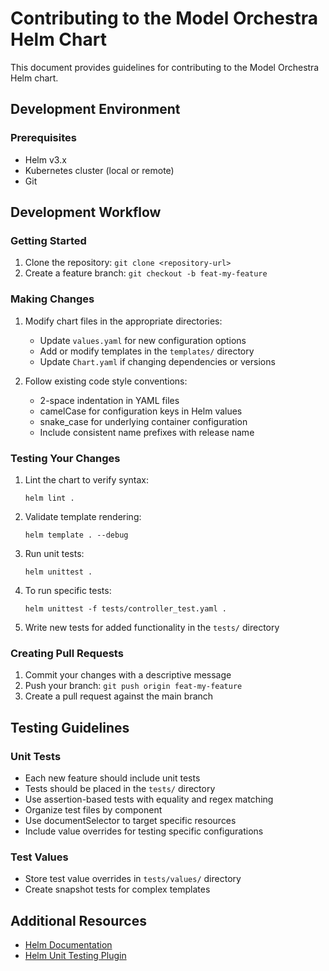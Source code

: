 # Contributing to the Model Orchestra Helm Chart

This document provides guidelines for contributing to the Model Orchestra Helm chart.

## Development Environment

### Prerequisites
- Helm v3.x
- Kubernetes cluster (local or remote)
- Git

## Development Workflow

### Getting Started
1. Clone the repository: `git clone <repository-url>`
2. Create a feature branch: `git checkout -b feat-my-feature`

### Making Changes
1. Modify chart files in the appropriate directories:
   - Update `values.yaml` for new configuration options
   - Add or modify templates in the `templates/` directory
   - Update `Chart.yaml` if changing dependencies or versions

2. Follow existing code style conventions:
   - 2-space indentation in YAML files
   - camelCase for configuration keys in Helm values
   - snake_case for underlying container configuration
   - Include consistent name prefixes with release name

### Testing Your Changes

1. Lint the chart to verify syntax:
   ```
   helm lint .
   ```

2. Validate template rendering:
   ```
   helm template . --debug
   ```

3. Run unit tests:
   ```
   helm unittest .
   ```

4. To run specific tests:
   ```
   helm unittest -f tests/controller_test.yaml .
   ```

5. Write new tests for added functionality in the `tests/` directory

### Creating Pull Requests
1. Commit your changes with a descriptive message
2. Push your branch: `git push origin feat-my-feature`
3. Create a pull request against the main branch

## Testing Guidelines

### Unit Tests
- Each new feature should include unit tests
- Tests should be placed in the `tests/` directory
- Use assertion-based tests with equality and regex matching
- Organize test files by component
- Use documentSelector to target specific resources
- Include value overrides for testing specific configurations

### Test Values
- Store test value overrides in `tests/values/` directory
- Create snapshot tests for complex templates

## Additional Resources
- [Helm Documentation](https://helm.sh/docs/)
- [Helm Unit Testing Plugin](https://github.com/quintush/helm-unittest)